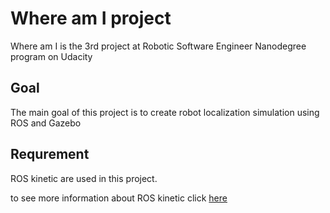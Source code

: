 # Where am I project

Where am I is the 3rd project at Robotic Software Engineer Nanodegree program on Udacity

## Goal
The main goal of this project is to create robot localization simulation using ROS and Gazebo

## Requrement
ROS kinetic are used in this project.

to see more information about ROS kinetic click [here](https://wiki.ros.org/kinetic)
